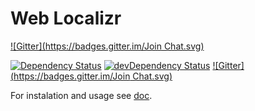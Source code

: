 # Web Localizr
[![Gitter](https://badges.gitter.im/Join Chat.svg)](https://gitter.im/langpavel/weblocalizr?utm_source=badge&utm_medium=badge&utm_campaign=pr-badge&utm_content=badge)

[![Dependency Status](https://david-dm.org/langpavel/weblocalizr.png)](https://david-dm.org/langpavel/weblocalizr) [![devDependency Status](https://david-dm.org/langpavel/weblocalizr/dev-status.png)](https://david-dm.org/langpavel/weblocalizr#info=devDependencies)
[![Gitter](https://badges.gitter.im/Join Chat.svg)](https://gitter.im/langpavel/weblocalizr?utm_source=badge&utm_medium=badge&utm_campaign=pr-badge&utm_content=badge)


For instalation and usage see [doc](doc/index.md).
